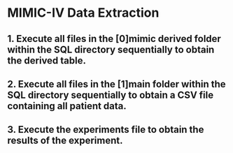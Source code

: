# MIMIC-IV Data Extraction

## 1. Execute all files in the [0]mimic derived folder within the SQL directory sequentially to obtain the derived table.

## 2. Execute all files in the [1]main folder within the SQL directory sequentially to obtain a CSV file containing all patient data.

## 3. Execute the experiments file to obtain the results of the experiment.
